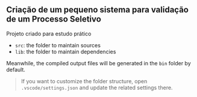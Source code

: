 ## Criação de um pequeno sistema para validação de um Processo Seletivo

Projeto criado para estudo prático 

- `src`: the folder to maintain sources
- `lib`: the folder to maintain dependencies

Meanwhile, the compiled output files will be generated in the `bin` folder by default.

> If you want to customize the folder structure, open `.vscode/settings.json` and update the related settings there.